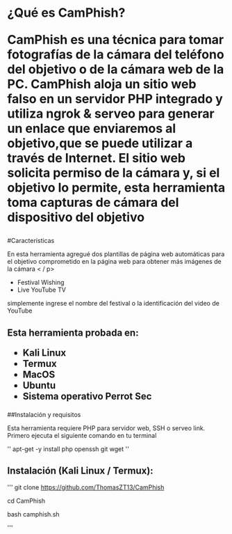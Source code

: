 # ¿Qué es CamPhish? <p> CamPhish es una técnica para tomar fotografías de la cámara del teléfono del objetivo o de la cámara web de la PC. CamPhish aloja un sitio web falso en un servidor PHP integrado y utiliza ngrok & serveo para generar un enlace que enviaremos al objetivo,que se puede utilizar a través de Internet. El sitio web solicita permiso de la cámara y, si el objetivo lo permite, esta herramienta toma capturas de cámara del dispositivo del objetivo </p> 

#Características <p> En esta herramienta agregué dos plantillas de página web automáticas para el objetivo comprometido en la página web para obtener más imágenes de la cámara < / p> <ul> <li> Festival Wishing </li> <li> Live YouTube TV </li> </ul> <p> simplemente ingrese el nombre del festival o la identificación del video de YouTube </p> 

## Esta herramienta probada en: <ul> <li> Kali Linux </li> <li> Termux </li> <li> MacOS </li> <li> Ubuntu </li> <li> Sistema operativo Perrot Sec </li> </ul> 

##Instalación y requisitos <p> Esta herramienta requiere PHP para servidor web, SSH o serveo link. Primero ejecuta el siguiente comando en tu terminal </p> '' apt-get -y install php openssh git wget ''

## Instalación (Kali Linux / Termux):
'''
git clone https://github.com/ThomasZT13/CamPhish

cd CamPhish 

bash camphish.sh

'''
